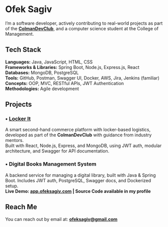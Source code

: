 # Ofek Sagiv

I’m a software developer, actively contributing to real-world projects as part of the **[ColmanDevClub](https://github.com/ColmanDevClubORG)**, and a computer science student at the College of Management.

## Tech Stack

**Languages:** Java, JavaScript, HTML, CSS  
**Frameworks & Libraries:** Spring Boot, Node.js, Express.js, React  
**Databases:** MongoDB, PostgreSQL  
**Tools:** GitHub, Postman, Swagger UI, Docker, AWS, Jira, Jenkins (familiar)  
**Concepts:** OOP, MVC, RESTful APIs, JWT Authentication  
**Methodologies:** Agile development

## Projects

### • [Locker It](https://github.com/Locker-It)  
A smart second-hand commerce platform with locker-based logistics, developed as part of the **ColmanDevClub** with guidance from industry mentors.  
Built with React, Node.js, Express, and MongoDB, using JWT auth, modular architecture, and Swagger for API documentation.

### • Digital Books Management System  
A backend service for managing a digital library, built with Java & Spring Boot. Includes JWT auth, PostgreSQL, Swagger docs, and Dockerized setup.  
**Live Demo: [app.ofeksagiv.com](https://app.ofeksagiv.com) | Source Code available in my profile**
  
## Reach Me

You can reach out by email at: **ofeksagiv@gmail.com**

